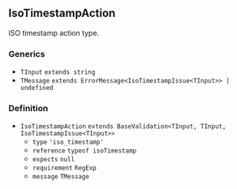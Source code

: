 IsoTimestampAction
------------------

ISO timestamp action type.

### Generics

*   `TInput` `extends string`
*   `TMessage` `extends ErrorMessage<IsoTimestampIssue<TInput>> | undefined`

### Definition

*   `IsoTimestampAction` `extends BaseValidation<TInput, TInput, IsoTimestampIssue<TInput>>`
    *   `type` `'iso_timestamp'`
    *   `reference` `typeof isoTimestamp`
    *   `expects` `null`
    *   `requirement` `RegExp`
    *   `message` `TMessage`